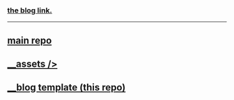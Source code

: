 ### [the blog link.](https://thegreedypeople.github.io/blog)

---

## [main repo](https://github.com/thegreedypeople/thegreedypeople.github.io)
## [ __assets />](https://github.com/thegreedypeople/assets)
## [ __blog template (this repo)](https://github.com/thegreedypeople/blog)
